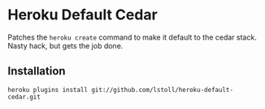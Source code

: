 # Heroku Default Cedar

Patches the `heroku create` command to make it default to the cedar stack. Nasty hack, but gets the job done.

## Installation

    heroku plugins install git://github.com/lstoll/heroku-default-cedar.git
